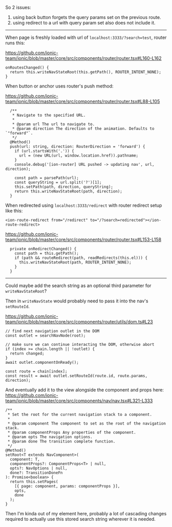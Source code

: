 So 2 issues:

1. using back button forgets the query params set on the previous route.
2. using redirect to a url with query param set also does not include it. 

--------------------------

When page is freshly loaded with url of `localhost:3333/?search=test`, router runs this:

https://github.com/ionic-team/ionic/blob/master/core/src/components/router/router.tsx#L160-L162
```tsx
onRoutesChanged() {
  return this.writeNavStateRoot(this.getPath(), ROUTER_INTENT_NONE);
}
```

When button or anchor uses router's push method:

https://github.com/ionic-team/ionic/blob/master/core/src/components/router/router.tsx#L88-L105
```tsx
  /**
   * Navigate to the specified URL.
   *
   * @param url The url to navigate to.
   * @param direction The direction of the animation. Defaults to `"forward"`.
   */
  @Method()
  push(url: string, direction: RouterDirection = 'forward') {
    if (url.startsWith('.')) {
      url = (new URL(url, window.location.href)).pathname;
    }
    console.debug('[ion-router] URL pushed -> updating nav', url, direction);

    const path = parsePath(url);
    const queryString = url.split('?')[1];
    this.setPath(path, direction, queryString);
    return this.writeNavStateRoot(path, direction);
  }
```

When redirected using `localhost:3333/redirect` with router redirect setup like this:
```tsx
<ion-route-redirect from="/redirect" to="/?search=redirected"></ion-route-redirect>
```

https://github.com/ionic-team/ionic/blob/master/core/src/components/router/router.tsx#L153-L158
```tsx
  private onRedirectChanged() {
    const path = this.getPath();
    if (path && routeRedirect(path, readRedirects(this.el))) {
      this.writeNavStateRoot(path, ROUTER_INTENT_NONE);
    }
  }
```

-------------------------

Could maybe add the search string as an optional third parameter for `writeNavStateRoot`?

Then in `writeNavState` would probably need to pass it into the nav's `setRouteId`.

https://github.com/ionic-team/ionic/blob/master/core/src/components/router/utils/dom.ts#L23
```tsx
// find next navigation outlet in the DOM
const outlet = searchNavNode(root);

// make sure we can continue interacting the DOM, otherwise abort
if (index >= chain.length || !outlet) {
  return changed;
}
await outlet.componentOnReady();

const route = chain[index];
const result = await outlet.setRouteId(route.id, route.params, direction);
```


And eventually add it to the view alongside the component and props here:
https://github.com/ionic-team/ionic/blob/master/core/src/components/nav/nav.tsx#L321-L333
```tsx
/**
 * Set the root for the current navigation stack to a component.
 *
 * @param component The component to set as the root of the navigation stack.
 * @param componentProps Any properties of the component.
 * @param opts The navigation options.
 * @param done The transition complete function.
 */
@Method()
setRoot<T extends NavComponent>(
  component: T,
  componentProps?: ComponentProps<T> | null,
  opts?: NavOptions | null,
  done?: TransitionDoneFn
): Promise<boolean> {
  return this.setPages(
    [{ page: component, params: componentProps }],
    opts,
    done
  );
}
```

Then I'm kinda out of my element here, probably a lot of cascading changes required to actually use this stored search string wherever it is needed.